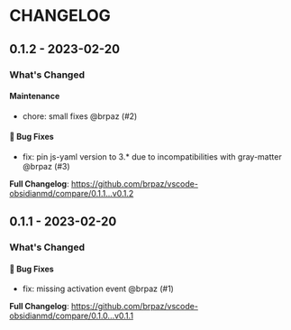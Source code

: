 # CHANGELOG

## 0.1.2 - 2023-02-20

### What's Changed

#### Maintenance

- chore: small fixes @brpaz (#2)

#### 🐛 Bug Fixes

- fix: pin js-yaml version to 3.* due to incompatibilities with gray-matter @brpaz (#3)

**Full Changelog**: https://github.com/brpaz/vscode-obsidianmd/compare/0.1.1...v0.1.2

## 0.1.1 - 2023-02-20

### What's Changed

#### 🐛 Bug Fixes

- fix: missing activation event @brpaz (#1)

**Full Changelog**: https://github.com/brpaz/vscode-obsidianmd/compare/0.1.0...v0.1.1
